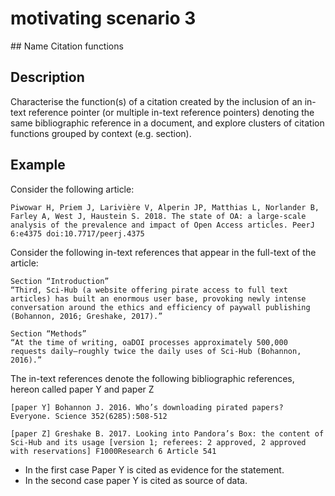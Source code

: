 # motivating scenario 3

## Name
Citation functions

## Description
Characterise the function(s) of a citation created by the inclusion of an in-text reference pointer (or multiple in-text reference pointers) denoting the same bibliographic reference in a document, and explore clusters of citation functions grouped by context (e.g. section).

## Example

Consider the following article:

```
Piwowar H, Priem J, Larivière V, Alperin JP, Matthias L, Norlander B, Farley A, West J, Haustein S. 2018. The state of OA: a large-scale analysis of the prevalence and impact of Open Access articles. PeerJ 6:e4375 doi:10.7717/peerj.4375
```

Consider the following in-text references that appear in the full-text of the article:

```
Section “Introduction”
“Third, Sci-Hub (a website offering pirate access to full text articles) has built an enormous user base, provoking newly intense conversation around the ethics and efficiency of paywall publishing (Bohannon, 2016; Greshake, 2017).”

Section “Methods”
“At the time of writing, oaDOI processes approximately 500,000 requests daily–roughly twice the daily uses of Sci-Hub (Bohannon, 2016).”
```

The in-text references denote the following bibliographic references, hereon called paper Y and paper Z

```
[paper Y] Bohannon J. 2016. Who’s downloading pirated papers? Everyone. Science 352(6285):508-512

[paper Z] Greshake B. 2017. Looking into Pandora’s Box: the content of Sci-Hub and its usage [version 1; referees: 2 approved, 2 approved with reservations] F1000Research 6 Article 541
```

 * In the first case Paper Y is cited as evidence for the statement.
 * In the second case paper Y is cited as source of data.
